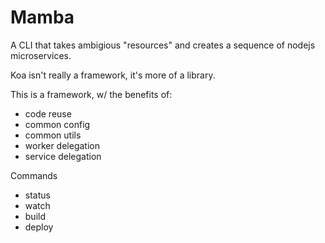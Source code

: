 # Mamba

A CLI that takes ambigious "resources" and creates a sequence of nodejs microservices.

Koa isn't really a framework, it's more of a library.

This is a framework, w/ the benefits of:
- code reuse
- common config
- common utils
- worker delegation
- service delegation


Commands
- status
- watch
- build
- deploy
